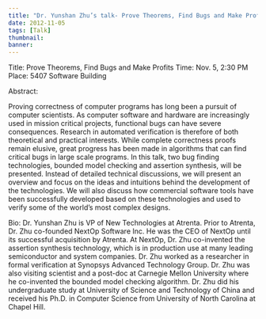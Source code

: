 ```yaml
---
title: "Dr. Yunshan Zhu’s talk- Prove Theorems, Find Bugs and Make Profits"
date: 2012-11-05
tags: [Talk]
thumbnail:
banner: 
---
```

Title: Prove Theorems, Find Bugs and Make Profits
Time: Nov. 5, 2:30 PM
Place: 5407 Software Building

<!--more-->

Abstract:

Proving correctness of computer programs has long been a pursuit of computer scientists. As computer software and hardware are increasingly used in mission critical projects, functional bugs can have severe consequences.
Research in automated verification is therefore of both theoretical and practical interests. While complete correctness proofs remain elusive, great progress has been made in algorithms that can find critical bugs in large scale programs. In this talk, two bug finding technologies, bounded model checking and assertion synthesis, will be presented. Instead of detailed technical discussions, we will present an overview and focus on the ideas and intuitions behind the development of the technologies. We will also discuss how commercial software tools have been successfully developed based on these technologies and used to verify some of the world’s most complex designs.

Bio:
Dr. Yunshan Zhu is VP of New Technologies at Atrenta. Prior to Atrenta, Dr.
Zhu co-founded NextOp Software Inc. He was the CEO of NextOp until its successful acquisition by Atrenta. At NextOp, Dr. Zhu co-invented the assertion synthesis technology, which is in production use at many leading semiconductor and system companies. Dr. Zhu worked as a researcher in formal verification at Synopsys Advanced Technology Group. Dr. Zhu was also visiting scientist and a post-doc at Carnegie Mellon University where he co-invented the bounded model checking algorithm. Dr. Zhu did his undergraduate study at University of Science and Technology of China and received his Ph.D. in Computer Science from University of North Carolina at Chapel Hill.